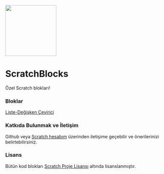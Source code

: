 <img style="height: 10rem" src="https://github.com/user-attachments/assets/eae2beb4-1614-414e-afed-c86a392f6202"></img>
# ScratchBlocks
Özel Scratch blokları!


### Bloklar
<a href="./Liste-Degisken-Cevirici/README.md">Liste-Değişken Çevirici</a>

### Katkıda Bulunmak ve İletişim
Github veya <a href="https://scratch.mit.edu/users/GocCompany">Scratch hesabım</a> üzerinden iletişime geçebilir ve önerilerinizi belirtebilirsiniz.

### Lisans
Bütün kod blokları <a href="https://en.scratch-wiki.info/wiki/Scratch_Project_License">Scratch Proje Lisansı</a> altında lisanslanmıştır.
